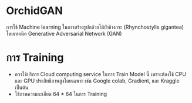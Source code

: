 # OrchidGAN
การใช้ Machine learning ในการสร้างรูปกล้วยไม้ป่าช้างกระ (Rhynchostylis gigantea) โดยเทคนิค Generative Adversarial Network (GAN)

# การ Training
* ควรใช้บริการ Cloud computing service ในการ Train Model นี้ เพราะต้องใช้ CPU และ GPU ประสิทธิภาพสูงโดยเฉพาะ เช่น Google colab, Gradient, และ Kraggle เป็นต้น
* ใช้ภาพความละเอียด 64 * 64 ในการ Training
